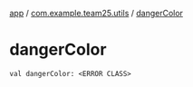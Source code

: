 [app](../index.md) / [com.example.team25.utils](index.md) / [dangerColor](./danger-color.md)

# dangerColor

`val dangerColor: <ERROR CLASS>`